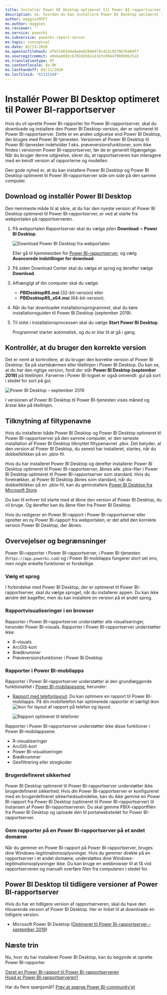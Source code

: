 ```yaml
---
title: Installér Power BI Desktop optimeret til Power BI-rapportserver
description: Se, hvordan du kan installere Power BI Desktop optimeret til Power BI-rapportserver
author: maggiesMSFT
ms.author: maggies
ms.reviewer: ''
ms.service: powerbi
ms.subservice: powerbi-report-server
ms.topic: conceptual
ms.date: 02/13/2020
ms.openlocfilehash: dfb57d6344e6a8e020404f9cd23c957967b960f7
ms.sourcegitcommit: a9ebab692c670192b62a31bfe99447908506251b
ms.translationtype: HT
ms.contentlocale: da-DK
ms.lasthandoff: 04/11/2020
ms.locfileid: "81122244"
---
```

# <a name="install-power-bi-desktop-optimized-for-power-bi-report-server"></a>Installér Power BI Desktop optimeret til Power BI-rapportserver

Hvis du vil oprette Power BI-rapporter for Power BI-rapportserver, skal du downloade og installere den Power BI Desktop-version, der er optimeret til Power BI-rapportserver. Dette er en anden udgivelse end Power BI Desktop, der bruges med Power BI-tjenesten. Versionen af Power BI Desktop til Power BI-tjenesten indeholder f.eks. prøveversionsfunktioner, som ikke findes i versionen Power BI-rapportserver, før de er generelt tilgængelige. Når du bruger denne udgivelse, sikrer du, at rapportserveren kan interagere med en kendt version af rapporterne og modellen. 

Den gode nyhed er, at du kan installere Power BI Desktop og Power BI Desktop optimeret til Power BI-rapportserver side om side på den samme computer.

## <a name="download-and-install-power-bi-desktop"></a>Download og installér Power BI Desktop

Den nemmeste måde til at sikre, at du har den nyeste version af Power BI Desktop optimeret til Power BI-rapportserver, er ved at starte fra webportalen på rapportserveren.

1. På webportalen Rapportserver skal du vælge pilen **Download** > **Power BI Desktop**.

    ![Download Power BI Desktop fra webportalen](media/install-powerbi-desktop/report-server-download-web-portal.png)

    Eller gå til hjemmesiden for [Power BI-rapportserver](https://powerbi.microsoft.com/report-server/), og vælg **Avancerede indstillinger for download**.

2. På siden Download Center skal du vælge et sprog og derefter vælge **Download**.

3. Afhængigt af din computer skal du vælge: 

    - **PBIDesktopRS.msi** (32-bit-version) eller
    - **PBIDesktopRS_x64.msi** (64-bit-version).

1. Når du har downloadet installationsprogrammet, skal du køre installationsguiden til Power BI Desktop (september 2019).

2. Til sidst i installationsprocessen skal du vælge **Start Power BI Desktop**.

    Programmet starter automatisk, og du er klar til at gå i gang.

## <a name="verify-youre-using-the-correct-version"></a>Kontrollér, at du bruger den korrekte version
Det er nemt at kontrollere, at du bruger den korrekte version af Power BI Desktop: Se på startskærmen eller titellinjen i Power BI Desktop. Du kan se, at du har den rigtige version, fordi der står **Power BI Desktop (september 2019)** på titellinjen. Farverne i Power BI-logoet er også omvendt: gul på sort i stedet for sort på gul.

![Power BI Desktop – september 2019](media/install-powerbi-desktop/power-bi-report-server-desktop-sept-2019.png)

I versionen af Power BI Desktop til Power BI-tjenesten vises måned og årstal ikke på titellinjen.

## <a name="file-extension-association"></a>Tilknytning af filtypenavne
Hvis du installerer både Power BI Desktop og Power BI Desktop optimeret til Power BI-rapportserver på den samme computer, er den seneste installation af Power BI Desktop tilknyttet filtypenavnet .pbix. Det betyder, at den version af Power BI Desktop, du senest har installeret, startes, når du dobbeltklikker på en .pbix-fil.

Hvis du har installeret Power BI Desktop og derefter installerer Power BI Desktop optimeret til Power BI-rapportserver, åbnes alle .pbix-filer i Power BI Desktop optimeret til Power BI-rapportserver som standard. Hvis du foretrækker, at Power BI Desktop åbnes som standard, når du dobbeltklikker på en .pbix-fil, kan du geninstallere [Power BI Desktop fra Microsoft Store](https://aka.ms/pbidesktopstore).

Du kan til enhver tid starte med at åbne den version af Power BI Desktop, du vil bruge. Og derefter kan du åbne filen fra Power BI Desktop.

Hvis du redigerer en Power BI-rapport i Power BI-rapportserver eller opretter en ny Power BI-rapport fra webportalen, er det altid den korrekte version Power BI Desktop, der åbnes.

## <a name="considerations-and-limitations"></a>Overvejelser og begrænsninger

Power BI-rapporter i Power BI-rapportserver, i Power BI-tjenesten (`https://app.powerbi.com`) og i Power BI-mobilapps fungerer stort set ens, men nogle enkelte funktioner er forskellige.

### <a name="selecting-a-language"></a>Vælg et sprog

I forbindelse med Power BI Desktop, der er optimeret til Power BI-rapportserver, skal du vælge sproget, når du installerer appen. Du kan ikke ændre det bagefter, men du kan installere en version på et andet sprog.

### <a name="report-visuals-in-a-browser"></a>Rapportvisualiseringer i en browser

Rapporter i Power BI-rapportserver understøtter alle visualiseringer, herunder Power BI-visuals. Rapporter i Power BI-rapportserver understøtter ikke:

* R-visuals
* ArcGIS-kort
* Brødkrummer
* Prøveversionsfunktioner i Power Bi Desktop

### <a name="reports-in-the-power-bi-mobile-apps"></a>Rapporter i Power BI-mobilapps

Rapporter i Power BI-rapportserver understøtter al den grundlæggende funktionalitet i [Power BI-mobilappsene](../consumer/mobile/mobile-apps-for-mobile-devices.md), herunder:

* [Rapport med telefonlayout](../desktop-create-phone-report.md): Du kan optimere en rapport til Power BI-mobilapps. På din mobiltelefon har optimerede rapporter et særligt ikon ![ikon for layout af rapport på telefon](media/install-powerbi-desktop/power-bi-rs-mobile-optimized-icon.png) og layout.
  
    ![Rapport optimeret til telefoner](media/install-powerbi-desktop/power-bi-rs-mobile-optimized-report.png)

Rapporter i Power BI-rapportserver understøtter ikke disse funktioner i Power BI-mobilappsene:

* R-visualiseringer
* ArcGIS-kort
* Power BI-visualiseringer
* Brødkrummer
* Geofiltrering eller stregkoder

### <a name="custom-security"></a>Brugerdefineret sikkerhed

Power BI Desktop optimeret til Power BI-rapportserver understøtter ikke brugerdefineret sikkerhed. Hvis din Power BI-rapportserver er konfigureret med en brugerdefineret sikkerhedsudvidelse, kan du ikke gemme en Power BI-rapport fra Power BI Desktop (optimeret til Power BI-rapportserver) til instansen af Power BI-rapportserveren. Du skal gemme PBIX-rapportfilen fra Power BI Desktop og uploade den til portalwebstedet for Power BI-rapportserver.

### <a name="saving-reports-to-a-power-bi-report-server-in-a-different-domain"></a>Gem rapporter på en Power BI-rapportserver på et andet domæne

Når du gemmer en Power BI-rapport på Power BI-rapportserver, bruges dine Windows-legitimationsoplysninger. Hvis du gemmer direkte på en rapportserver i et andet domæne, understøttes dine Windows-legitimationsoplysninger ikke. Du kan bruge en webbrowser til at få vist rapportserveren og manuelt overføre filen fra computeren i stedet for.

## <a name="power-bi-desktop-for-earlier-versions-of-power-bi-report-server"></a>Power BI Desktop til tidligere versioner af Power BI-rapportserver

Hvis du har en tidligere version af rapportserveren, skal du have den tilsvarende version af Power BI Desktop. Her er linket til at downloade en tidligere version.

- Microsoft Power BI Desktop ([Optimeret til Power BI-rapportserver – september 2019](https://go.microsoft.com/fwlink/?linkid=2103723))

## <a name="next-steps"></a>Næste trin

Nu, hvor du har installeret Power BI Desktop, kan du begynde at oprette Power BI-rapporter.

[Opret en Power BI-rapport til Power BI-rapportserveren](quickstart-create-powerbi-report.md)  
[Hvad er Power BI-rapportserveren?](get-started.md)

Har du flere spørgsmål? [Prøv at spørge Power BI-community'et](https://community.powerbi.com/)
